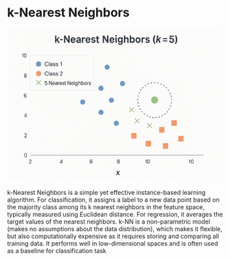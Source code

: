 # k-Nearest Neighbors

<p align="center">
  <img src="../../Images/k-NN.png" width="500"/>
</p>

k-Nearest Neighbors is a simple yet effective instance-based learning algorithm. For classification, it assigns a label to a new data point based on the majority class among its k nearest neighbors in the feature space, typically measured using Euclidean distance. For regression, it averages the target values of the nearest neighbors. k-NN is a non-parametric model (makes no assumptions about the data distribution), which makes it flexible, but also computationally expensive as it requires storing and comparing all training data. It performs well in low-dimensional spaces and is often used as a baseline for classification task
